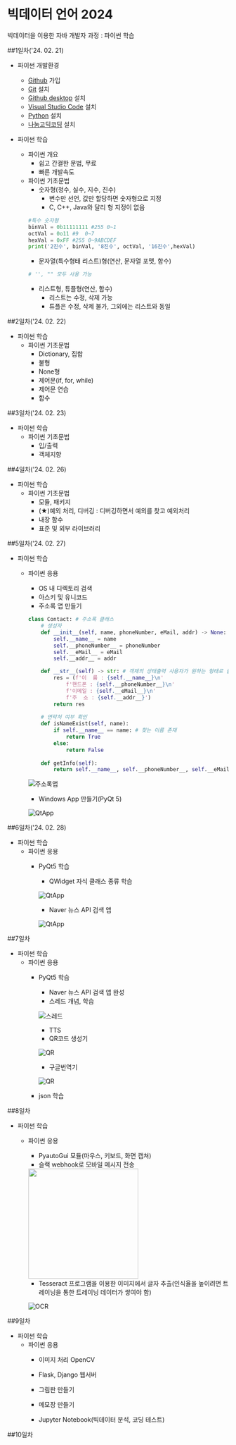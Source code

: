 # 빅데이터 언어 2024
빅데이터을 이용한 자바 개발자 과정 : 파이썬 학습

##1일차('24. 02. 21)
- 파이썬 개발환경
    - [Github](https://github.com/) 가입
    - [Git](https://git-scm.com/) 설치
    - [Github desktop](https://desktop.github.com/) 설치
    - [Visual Studio Code](https://code.visualstudio.com/) 설치
    - [Python](https://www.python.org/) 설치
    - [나눔고딕코딩](https://github.com/naver/nanumfont) 설치

- 파이썬 학습
    - 파이썬 개요
        - 쉽고 간결한 문법, 무료
        - 빠른 개발속도
    - 파이썬 기초문법
        - 숫자형(정수, 실수, 지수, 진수)
            - 변수만 선언, 값만 할당하면 숫자형으로 지정
            - C, C++, Java와 달리 형 지정이 없음
        ```python
        #특수 숫자형
        binVal = 0b11111111 #255 0~1
        octVal = 0o11 #9  0~7
        hexVal = 0xFF #255 0~9ABCDEF
        print('2진수', binVal, '8진수', octVal, '16진수',hexVal)
        ```
        - 문자열(특수형태 리스트)형(연산, 문자열 포맷, 함수)
        ```python
        # '', "" 모두 사용 가능
        ```
        - 리스트형, 튜플형(연산, 함수)
            - 리스트는 수정, 삭제 가능
            - 튜플은 수정, 삭제 불가, 그외에는 리스트와 동일

##2일차('24. 02. 22)
- 파이썬 학습
    - 파이썬 기초문법
        - Dictionary, 집합
        - 불형
        - None형
        - 제어문(if, for, while)
        - 제어문 연습
        - 함수

##3일차('24. 02. 23)
- 파이썬 학습
    - 파이썬 기초문법
        - 입/출력
        - 객체지향

##4일차('24. 02. 26)
- 파이썬 학습
    - 파이썬 기초문법
        - 모듈, 패키지
        - (★)예외 처리, 디버깅 : 디버깅하면서 예외를 찾고 예외처리
        - 내장 함수
        - 표준 및 외부 라이브러리

##5일차('24. 02. 27)
- 파이썬 학습
    - 파이썬 응용
        - OS 내 디렉토리 검색
        - 아스키 및 유니코드
        - 주소록 앱 만들기

        ```python
        class Contact: # 주소록 클래스
            # 생성자
            def __init__(self, name, phoneNumber, eMail, addr) -> None:
                self.__name__ = name
                self.__phoneNumber__ = phoneNumber
                self.__eMail__ = eMail
                self.__addr__ = addr

            def __str__(self) -> str: # 객체의 상태출력 사용자가 원하는 형태로 출력
                res = (f'이  름 : {self.__name__}\n'
                    f'핸드폰 : {self.__phoneNumber__}\n'
                    f'이메일 : {self.__eMail__}\n'
                    f'주  소 : {self.__addr__}')
                return res
                
            # 연락처 여부 확인
            def isNameExist(self, name):
                if self.__name__ == name: # 찾는 이름 존재
                    return True
                else:
                    return False
                
            def getInfo(self):
                return self.__name__, self.__phoneNumber__, self.__eMail__, self.__addr__
        ```

        ![주소록앱](https://raw.githubusercontent.com/vinca0224/JavaBigData2024/main/images/bigdata01.gif)

        - Windows App 만들기(PyQt 5)

        ![QtApp](https://raw.githubusercontent.com/vinca0224/JavaBigData2024/main/images/bigdata02.png)

##6일차('24. 02. 28)
- 파이썬 학습
    - 파이썬 응용
        - PyQt5 학습
            - QWidget 자식 클래스 종류 학습

            ![QtApp](https://raw.githubusercontent.com/vinca0224/JavaBigData2024/main/images/bigdata03.png)

            - Naver 뉴스 API 검색 앱

            ![QtApp](https://raw.githubusercontent.com/vinca0224/JavaBigData2024/main/images/bigdata04.png)

##7일차
- 파이썬 학습
    - 파이썬 응용
        - PyQt5 학습
            - Naver 뉴스 API 검색 앱 완성
            - 스레드 개념, 학습

             ![스레드](https://raw.githubusercontent.com/vinca0224/JavaBigData2024/main/images/bigdata05.png)
            
            - TTS
            - QR코드 생성기

             ![QR](https://raw.githubusercontent.com/vinca0224/JavaBigData2024/main/images/bigdata06.png)
            
             - 구글번역기

             ![QR](https://raw.githubusercontent.com/vinca0224/JavaBigData2024/main/images/bigdata07.png)

        - json 학습

##8일차
- 파이썬 학습 
    - 파이썬 응용
        - PyautoGui 모듈(마우스, 키보드, 화면 캡쳐)
        - 슬랙 webhook로 모바일 메시지 전송

        <!-- ![slack](https://raw.githubusercontent.com/vinca0224/JavaBigData2024/main/images/bigdata08.png) -->
        <!-- html 태그로 이미지를 삽입하면 문제 없음 -->
        <img src="https://raw.githubusercontent.com/vinca0224/JavaBigData2024/main/images/bigdata08.png" width=250>

        - Tesseract 프로그램을 이용한 이미지에서 글자 추출(인식율을 높이려면 트레이닝을 통한 트레이닝 데이터가 쌓여야 함)

        ![OCR](https://raw.githubusercontent.com/vinca0224/JavaBigData2024/main/images/bigdata09.png)

##9일차
- 파이썬 학습 
    - 파이썬 응용
        - 이미지 처리 OpenCV
        - Flask, Django 웹서버

        - 그림판 만들기
        - 메모장 만들기
        - Jupyter Notebook(빅데이터 분석, 코딩 테스트)

##10일차